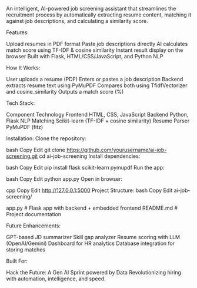 An intelligent, AI-powered job screening assistant that streamlines the recruitment process by automatically extracting resume content, matching it against job descriptions, and calculating a similarity score.

Features:

Upload resumes in PDF format
Paste job descriptions directly
AI calculates match score using TF-IDF & cosine similarity
Instant result display on the browser
Built with Flask, HTML/CSS/JavaScript, and Python NLP

How It Works:

User uploads a resume (PDF)
Enters or pastes a job description
Backend extracts resume text using PyMuPDF
Compares both using TfidfVectorizer and cosine_similarity
Outputs a match score (%)

Tech Stack:

Component	Technology
Frontend	HTML, CSS, JavaScript
Backend	Python, Flask
NLP Matching	Scikit-learn (TF-IDF + cosine similarity)
Resume Parser	PyMuPDF (fitz)

Installation:
Clone the repository:

bash
Copy
Edit
git clone https://github.com/yourusername/ai-job-screening.git
cd ai-job-screening
Install dependencies:

bash
Copy
Edit
pip install flask scikit-learn pymupdf
Run the app:

bash
Copy
Edit
python app.py
Open in browser:

cpp
Copy
Edit
http://127.0.0.1:5000
Project Structure:
bash
Copy
Edit
ai-job-screening/

 app.py             # Flask app with backend + embedded frontend
 README.md          # Project documentation

Future Enhancements:

GPT-based JD summarizer
Skill gap analyzer
Resume scoring with LLM (OpenAI/Gemini)
Dashboard for HR analytics
Database integration for storing matches

Built For:

Hack the Future: A Gen AI Sprint powered by Data
Revolutionizing hiring with automation, intelligence, and speed.

